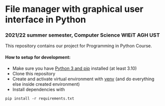 # File manager with graphical user interface in Python
### 2021/22 summer semester, Computer Science WIEiT AGH UST

This repository contains our project for Programming in Python Course.

#### How to setup for development:
- Make sure you have [Python 3 and pip](https://www.python.org/downloads/) installed (at least 3.10)
- Clone this repository
- Create and activate virtual environment with [venv](https://docs.python.org/3/library/venv.html) (and do everything else inside created environment)
- Install dependencies with 
```
pip install -r requirements.txt
```

